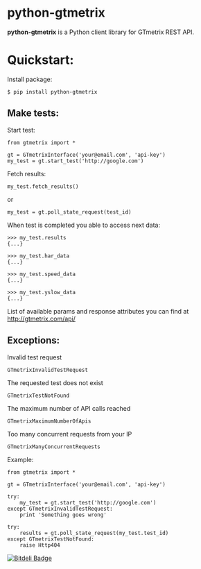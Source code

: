 python-gtmetrix
========================

**python-gtmetrix** is a Python client library for GTmetrix REST API.

Quickstart:
========================

Install package:

    $ pip install python-gtmetrix


Make tests:
-----------

Start test:

    from gtmetrix import *

    gt = GTmetrixInterface('your@email.com', 'api-key')
    my_test = gt.start_test('http://google.com')

Fetch results:

    my_test.fetch_results()

or

    my_test = gt.poll_state_request(test_id)

When test is completed you able to access next data:

    >>> my_test.results
    {...}

    >>> my_test.har_data
    {...}

    >>> my_test.speed_data
    {...}

    >>> my_test.yslow_data
    {...}


List of available params and response attributes you can find at http://gtmetrix.com/api/


Exceptions:
-----------

Invalid test request

    GTmetrixInvalidTestRequest


The requested test does not exist

    GTmetrixTestNotFound 
    
The maximum number of API calls reached 
    
    GTmetrixMaximumNumberOfApis 
    
Too many concurrent requests from your IP    
    
    GTmetrixManyConcurrentRequests
    
Example:

    from gtmetrix import *

    gt = GTmetrixInterface('your@email.com', 'api-key')

    try:
        my_test = gt.start_test('http://google.com')
    except GTmetrixInvalidTestRequest:
        print 'Something goes wrong'

    try:
        results = gt.poll_state_request(my_test.test_id)
    except GTmetrixTestNotFound:
        raise Http404


[![Bitdeli Badge](https://d2weczhvl823v0.cloudfront.net/aisayko/python-gtmetrix/trend.png)](https://bitdeli.com/free "Bitdeli Badge")

